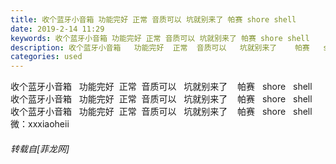 ```yaml
---
title: 收个蓝牙小音箱 功能完好 正常 音质可以 坑就别来了 帕赛 shore shell
date: 2019-2-14 11:29
keywords: 收个蓝牙小音箱 功能完好 正常 音质可以 坑就别来了 帕赛 shore shell
description: 收个蓝牙小音箱   功能完好  正常  音质可以   坑就别来了    帕赛   shore   shell   收个蓝牙小音箱   功能完好  正常  音质可以   坑就别来了    帕赛   shore   shell   收个蓝牙小音箱   功能完好  正常  音质可以   坑就别来了    帕赛   shore   shell   微：xxxiaoheii
categories: used
---
```

<td class="t_f" id="postmessage_3000042">

收个蓝牙小音箱   功能完好  正常  音质可以   坑就别来了    帕赛   shore   shell   <br/>
收个蓝牙小音箱   功能完好  正常  音质可以   坑就别来了    帕赛   shore   shell   <br/>
收个蓝牙小音箱   功能完好  正常  音质可以   坑就别来了    帕赛   shore   shell   <br/>
微：xxxiaoheii</td>
###### 转载自[菲龙网]
